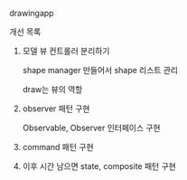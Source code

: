 drawingapp


개선 목록
1. 모델 뷰 컨트롤러 분리하기
   
   shape manager 만들어서 shape 리스트 관리
    
   draw는 뷰의 역할

2. observer 패턴 구현
   
   Observable, Observer 인터페이스 구현

3. command 패턴 구현

4. 이후 시간 남으면 state, composite 패턴 구현

